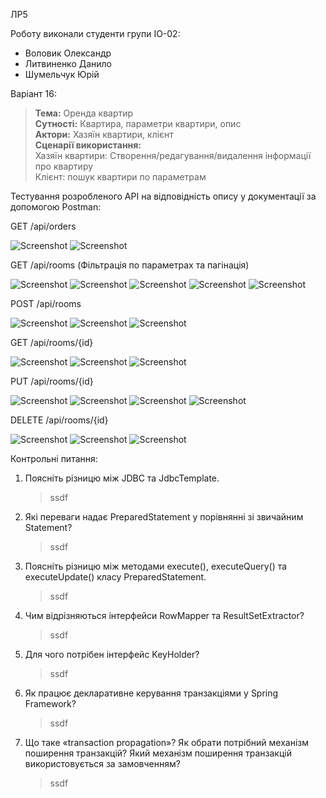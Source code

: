 ЛР5

Роботу виконали студенти групи ІО-02:
- Воловик Олександр
- Литвиненко Данило
- Шумельчук Юрій

Варіант 16:
><b>Тема:</b> Оренда квартир
<br><b>Сутності:</b> Квартира, параметри квартири, опис
<br><b>Актори:</b> Хазяїн квартири, клієнт 
<br><b>Сценарії використання:</b> 
<br>Хазяїн квартири: Створення/редагування/видалення інформації про квартиру
<br>Клієнт: пошук квартири по параметрам

Тестування розробленого API на відповідність опису у документації за допомогою Postman:

GET /api/orders

![Screenshot](readme/1.png)
![Screenshot](readme/2.png)

GET /api/rooms (Фільтрація по параметрах та пагінація)

![Screenshot](readme/3.png)
![Screenshot](readme/4.png)
![Screenshot](readme/5.png)
![Screenshot](readme/6.png)
![Screenshot](readme/7.png)

POST /api/rooms

![Screenshot](readme/8.png)
![Screenshot](readme/9.png)
![Screenshot](readme/10.png)

GET /api/rooms/{id}

![Screenshot](readme/11.png)
![Screenshot](readme/20.png)
![Screenshot](readme/12.png)

PUT /api/rooms/{id}

![Screenshot](readme/13.png)
![Screenshot](readme/14.png)
![Screenshot](readme/15.png)
![Screenshot](readme/16.png)

DELETE /api/rooms/{id}

![Screenshot](readme/17.png)
![Screenshot](readme/18.png)
![Screenshot](readme/19.png)

Контрольні питання:

1. Поясніть різницю між JDBC та JdbcTemplate.
   > ssdf
2. Які переваги надає PreparedStatement у порівнянні зі звичайним Statement?
   > ssdf
3. Поясніть різницю між методами execute(), executeQuery() та executeUpdate() класу PreparedStatement.
   > ssdf
4. Чим відрізняються інтерфейси RowMapper<T> та ResultSetExtractor<T>?
   > ssdf
5. Для чого потрібен інтерфейс KeyHolder?
   > ssdf
6. Як працює декларативне керування транзакціями у Spring Framework?
   > ssdf
7. Що таке «transaction propagation»? Як обрати потрібний механізм поширення транзакцій? Який механізм поширення транзакцій використовується за замовченням?
   > ssdf